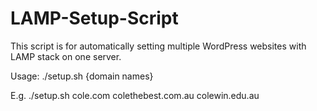 # LAMP-Setup-Script

This script is for automatically setting multiple WordPress websites with LAMP stack on one server.

Usage: ./setup.sh {domain names} 

E.g. ./setup.sh cole.com colethebest.com.au colewin.edu.au
